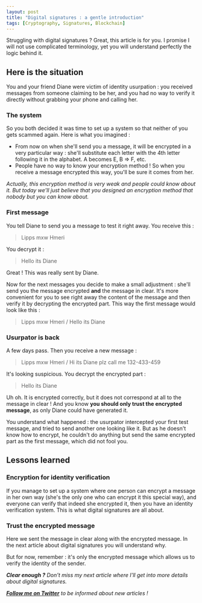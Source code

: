 ```yaml
---
layout: post
title: "Digital signatures : a gentle introduction"
tags: [Cryptography, Signatures, Blockchain]
---
```


Struggling with digital signatures ? Great, this article is for you. I promise I will not use complicated terminology, yet you will understand perfectly the logic behind it.

## Here is the situation

You and your friend Diane were victim of identity usurpation : you received messages from someone claiming to be her, and you had no way to verify it directly without grabbing your phone and calling her.

### The system

So you both decided it was time to set up a system so that neither of you gets scammed again. Here is what you imagined :
* From now on when she'll send you a message, it will be encrypted in a very particular way : she'll substitute each letter with the 4th letter following it in the alphabet. A becomes E, B => F, etc.
* People have no way to know your encryption method ! So when you receive a message encrypted this way, you'll be sure it comes from her.

*Actually, this encryption method is very weak and people could know about it. But today we'll just believe that you designed an encryption method that nobody but you can know about.*

### First message

You tell Diane to send you a message to test it right away. You receive this :

> Lipps mxw Hmeri

You decrypt it :

>Hello its Diane

Great ! This was really sent by Diane.

Now for the next messages you decide to make a small adjustment : she'll send you the message encrypted **and** the message in clear. It's more convenient for you to see right away the content of the message and then verify it by decrypting the encrypted part. This way the first message would look like this :

>Lipps mxw Hmeri / Hello its Diane

### Usurpator is back

A few days pass. Then you receive a new message :

>Lipps mxw Hmeri / Hi its Diane plz call me 132-433-459

It's looking suspicious. You decrypt the encrypted part :

>Hello its Diane

Uh oh. It is encrypted correctly, but it does not correspond at all to the message in clear ! And you know **you should only trust the encrypted message**, as only Diane could have generated it.

You understand what happened : the usurpator intercepted your first test message, and tried to send another one looking like it. But as he doesn't know how to encrypt, he couldn't do anything but send the same encrypted part as the first message, which did not fool you.

## Lessons learned

### Encryption for identity verification

If you manage to set up a system where one person can encrypt a message in her own way (she's the only one who can encrypt it this special way), and everyone can verify that indeed she encrypted it, then you have an identity verification system. This is what digital signatures are all about.

### Trust the encrypted message

Here we sent the message in clear along with the encrypted message. In the next article about digital signatures you will understand why.

But for now, remember : it's only the encrypted message which allows us to verify the identity of the sender.

***Clear enough ?** Don't miss my next article where I'll get into more details about digital signatures.*

***[Follow me on Twitter](https://twitter.com/Air1Ark)** to be informed about new articles !*